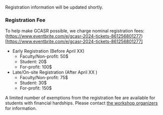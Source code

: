 Registration information will be updated shortly. 

### Registration Fee

To help make GCASR possible, we charge nominal registration fees: (https://www.eventbrite.com/e/gcasr-2024-tickets-861256801277)[https://www.eventbrite.com/e/gcasr-2024-tickets-861256801277]

- Early Registration (Before April XX)
  - Faculty/Non-profit: 50$
  - Student: 20$
  - For-profit: 100$
- Late/On-site Registration (After April XX )
  - Faculty/Non-profit: 75$
  - Student: 30$
  - For-profit: 150$

A limited number of exemptions from the registration fee are available for students with financial hardships. Please contact [the workshop organizers](mailto:gcasr@googlegroups.com) for information.
